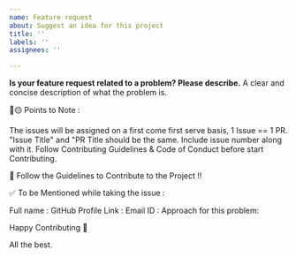 ```yaml
---
name: Feature request
about: Suggest an idea for this project
title: ''
labels: ''
assignees: ''

---
```


**Is your feature request related to a problem? Please describe.**
A clear and concise description of what the problem is.

🔴🟡 Points to Note :

The issues will be assigned on a first come first serve basis, 1 Issue == 1 PR.
"Issue Title" and "PR Title should be the same. Include issue number along with it.
Follow Contributing Guidelines & Code of Conduct before start Contributing.

📍 Follow the Guidelines to Contribute to the Project !!

✅ To be Mentioned while taking the issue :

Full name :
GitHub Profile Link :
Email ID :
Approach for this problem:

Happy Contributing 🚀

All the best.
